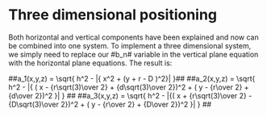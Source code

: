 Three dimensional positioning 
=============================

Both horizontal and vertical components have been explained and now can be combined into one system. To implement a three dimensional system, we simply need to replace our #b_n# variable in the vertical plane equation with the horizontal plane equations. The result is:

##a_1(x,y,z) = \sqrt{ h^2 - |{ x^2 + (y + r - D )^2}| }##
##a_2(x,y,z) = \sqrt{ h^2 - |{ ( x - {r\sqrt(3)\over 2} + {d\sqrt(3)\over 2})^2 + ( y - {r\over 2} + {d\over 2})^2 }| } ##
##a_3(x,y,z) = \sqrt{ h^2 -  |{( x + {r\sqrt(3)\over 2} - {D\sqrt(3)\over 2})^2 + ( y - {r\over 2} + {D\over 2})^2   }| } ##
